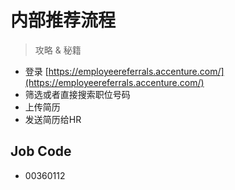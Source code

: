 # 内部推荐流程 

> 攻略 & 秘籍

* 登录 [https://employeereferrals.accenture.com/](https://employeereferrals.accenture.com/)
* 筛选或者直接搜索职位号码
* 上传简历
* 发送简历给HR

## Job Code

* 00360112 